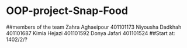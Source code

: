 # OOP-project-Snap-Food

##members of the team
Zahra Aghaeipour 401101173
Niyousha Dadkhah 401101687
Kimia Hejazi     401101592
Donya Jafari     401101524
##Start at:
1402/2/?
